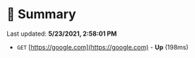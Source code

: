 # 📖 Summary
Last updated: **5/23/2021, 2:58:01 PM**

- `GET` [https://google.com](https://google.com) - **Up** (198ms)
